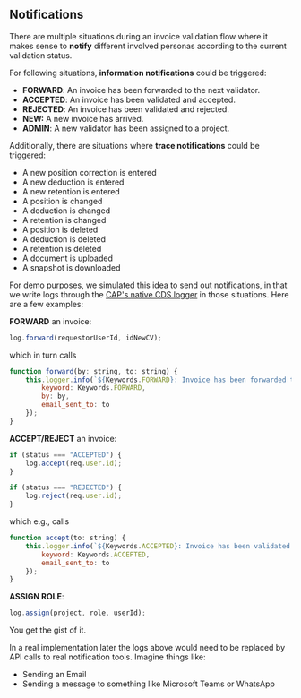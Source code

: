 ## Notifications

There are multiple situations during an invoice validation flow where it makes sense to **notify** different involved personas according to the current validation status.

For following situations, **information notifications** could be triggered:

-   **FORWARD**: An invoice has been forwarded to the next validator.
-   **ACCEPTED**: An invoice has been validated and accepted.
-   **REJECTED**: An invoice has been validated and rejected.
-   **NEW:** A new invoice has arrived.
-   **ADMIN**: A new validator has been assigned to a project.

Additionally, there are situations where **trace notifications** could be triggered:

-   A new position correction is entered
-   A new deduction is entered
-   A new retention is entered
-   A position is changed
-   A deduction is changed
-   A retention is changed
-   A position is deleted
-   A deduction is deleted
-   A retention is deleted
-   A document is uploaded
-   A snapshot is downloaded

For demo purposes, we simulated this idea to send out notifications, in that we write logs through the [CAP's native CDS logger](https://cap.cloud.sap/docs/node.js/cds-log#cds-log-logger) in those situations. Here are a few examples:

**FORWARD** an invoice:

```js
log.forward(requestorUserId, idNewCV);
```

which in turn calls

```js
function forward(by: string, to: string) {
    this.logger.info(`${Keywords.FORWARD}: Invoice has been forwarded to validate by ${by}. Email sent to ${to}`, {
        keyword: Keywords.FORWARD,
        by: by,
        email_sent_to: to
    });
}
```

**ACCEPT/REJECT** an invoice:

```js
if (status === "ACCEPTED") {
    log.accept(req.user.id);
}

if (status === "REJECTED") {
    log.reject(req.user.id);
}
```

which e.g., calls

```js
function accept(to: string) {
    this.logger.info(`${Keywords.ACCEPTED}: Invoice has been validated and accepted. Email sent to ${to} to inform `, {
        keyword: Keywords.ACCEPTED,
        email_sent_to: to
    });
}
```

**ASSIGN ROLE**:

```js
log.assign(project, role, userId);
```

You get the gist of it.

In a real implementation later the logs above would need to be replaced by API calls to real notification tools. Imagine things like:

-   Sending an Email
-   Sending a message to something like Microsoft Teams or WhatsApp
